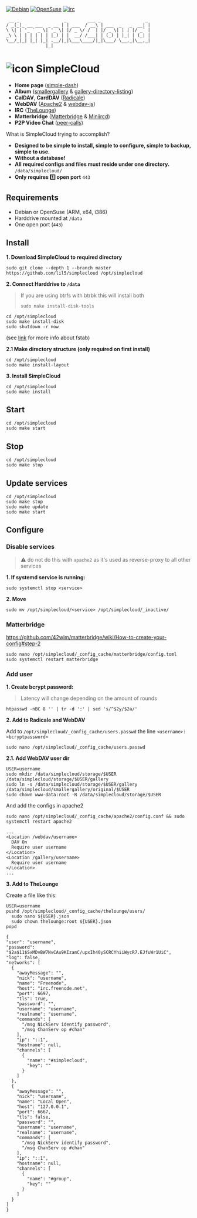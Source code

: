 [![Debian](https://www.debian.org/logos/button-mini.png)](https://www.debian.org/distrib/) [![OpenSuse](https://en.opensuse.org/images/8/8c/Opensuse-black.png)](https://software.opensuse.org/distributions) [![irc](https://img.shields.io/badge/freenode-%23simplecloud-415364.svg?colorA=ff9e18&style=flat-square)](irc://chat.freenode.net:6697/#simplecloud)

```
 __ _                 _        ___ _                 _
/ _(_)_ __ ___  _ __ | | ___  / __\ | ___  _   _  __| |
\ \| | '_ ` _ \| '_ \| |/ _ \/ /  | |/ _ \| | | |/ _` |
_\ \ | | | | | | |_) | |  __/ /___| | (_) | |_| | (_| |
\__/_|_| |_| |_| .__/|_|\___\____/|_|\___/ \__,_|\__,_|
               |_|
```

# ![icon](_development/documentation/favicon.ico) SimpleCloud

- **Home page** ([simple-dash](https://github.com/Swagielka/simple-dash/pull/6))
- **Album** ([smallergallery](https://github.com/lil5/smallergallery) & [gallery-directory-listing](https://github.com/lil5/gallery-directory-listing))
- **CalDAV**, **CardDAV** ([Radicale](https://radicale.org/))
- **WebDAV** ([Apache2](https://packages.debian.org/stretch/apache2) & [webdav-js](https://github.com/dom111/webdav-js))
- **IRC** ([TheLounge](https://thelounge.chat/))
- **Matterbridge** ([Matterbridge](https://github.com/42wim/matterbridge) & [Miniircd](https://github.com/jrosdahl/miniircd))
- **P2P Video Chat** ([peer-calls](https://www.npmjs.com/package/peer-calls))

What is SimpleCloud trying to accomplish?

* **Designed to be simple to install, simple to configure, simple to backup, simple to use.**
* **Without a database!**
* **All required configs and files must reside under one directory.** `/data/simplecloud/`
* **Only requires :one: open port** `443`

## Requirements

- Debian or OpenSuse (ARM, x64, i386)
- Harddrive mounted at `/data`
- One open port (`443`)

## Install

**1. Download SimpleCloud to required directory**

```
sudo git clone --depth 1 --branch master https://github.com/lil5/simplecloud /opt/simplecloud
```

**2. Connect Harddrive to `/data`**

> If you are using btrfs with btrbk this will install both
>
> `sudo make install-disk-tools`

```
cd /opt/simplecloud
sudo make install-disk
sudo shutdown -r now
```
(see [link](https://www.howtogeek.com/howto/38125/htg-explains-what-is-the-linux-fstab-and-how-does-it-work/) for more info about fstab)

**2.1 Make directory structure (only required on first install)**

```
cd /opt/simplecloud
sudo make install-layout
```

**3. Install SimpleCloud**

```
cd /opt/simplecloud
sudo make install
```

## Start

```
cd /opt/simplecloud
sudo make start
```

## Stop

```
cd /opt/simplecloud
sudo make stop
```

## Update services

```
cd /opt/simplecloud
sudo make stop
sudo make update
sudo make start
```

## Configure

### Disable services

> :warning: do not do this with `apache2` as it's used as reverse-proxy to all other services

**1. If systemd service is running:**

```
sudo systemctl stop <service>
```

**2. Move**

```
sudo mv /opt/simplecloud/<service> /opt/simplecloud/_inactive/
```

### Matterbridge

<https://github.com/42wim/matterbridge/wiki/How-to-create-your-config#step-2>

```
sudo nano /opt/simplecloud/_config_cache/matterbridge/config.toml
sudo systemctl restart matterbridge
```

### Add user

**1. Create bcrypt password:**

> Latency will change depending on the amount of rounds

```
htpasswd -nBC 8 '' | tr -d ':' | sed 's/^$2y/$2a/'
```

**2. Add to Radicale and WebDAV**

Add to `/opt/simplecloud/_config_cache/users.passwd` the line `<username>:<bcryptpassword>`

```
sudo nano /opt/simplecloud/_config_cache/users.passwd
```

**2.1. Add WebDAV user dir**

```
USER=username
sudo mkdir /data/simplecloud/storage/$USER /data/simplecloud/storage/$USER/gallery
sudo ln -s /data/simplecloud/storage/$USER/gallery /data/simplecloud/smallergallery/original/$USER
sudo chown www-data:root -R /data/simplecloud/storage/$USER
```

And add the configs in apache2

```
sudo nano /opt/simplecloud/_config_cache/apache2/config.conf && sudo systemctl restart apache2
```

```
...
<Location /webdav/username>
  DAV On
  Require user username
</Location>
<Location /gallery/username>
  Require user username
</Location>
...
```

**3. Add to TheLounge**

Create a file like this:

```
USER=username
pushd /opt/simplecloud/_config_cache/thelounge/users/
  sudo nano ${USER}.json
  sudo chown thelounge:root ${USER}.json
popd
```

```
{
"user": "username",
"password": "$2a$11$SxMDvBW7NvCAu9KIzamC/upxIh40ySCRCYhiiWycR7.EJfuWr1UiC",
"log": false,
"networks": [
  {
    "awayMessage": "",
    "nick": "username",
    "name": "Freenode",
    "host": "irc.freenode.net",
    "port": 6697,
    "tls": true,
    "password": "",
    "username": "username",
    "realname": "username",
    "commands": [
      "/msg NickServ identify password",
      "/msg ChanServ op #chan"
    ],
    "ip": "::1",
    "hostname": null,
    "channels": [
      {
        "name": "#simplecloud",
        "key": ""
      }
    ]
  },
  {
    "awayMessage": "",
    "nick": "username",
    "name": "Local Open",
    "host": "127.0.0.1",
    "port": 6667,
    "tls": false,
    "password": "",
    "username": "username",
    "realname": "username",
    "commands": [
      "/msg NickServ identify password",
      "/msg ChanServ op #chan"
    ],
    "ip": "::1",
    "hostname": null,
    "channels": [
      {
        "name": "#group",
        "key": ""
      }
    ]
  }
]
}
```
